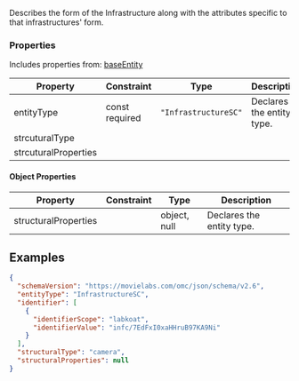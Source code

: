Describes the form of the Infrastructure along with the attributes specific to that infrastructures' form.
### Properties
Includes properties from: [baseEntity](../core/baseEntity.md)

| Property             | Constraint        | Type                 | Description               |
| -------------------- | ----------------- | -------------------- | ------------------------- |
| entityType           | const<br>required | `"InfrastructureSC"` | Declares the entity type. |
| strcuturalType       |                   |                      |                           |
| strcuturalProperties |                   |                      |                           |

#### Object Properties
| Property             | Constraint | Type         | Description               |
| -------------------- | ---------- | ------------ | ------------------------- |
| structuralProperties |            | object, null | Declares the entity type. |



## Examples

```JSON
{  
  "schemaVersion": "https://movielabs.com/omc/json/schema/v2.6",  
  "entityType": "InfrastructureSC",  
  "identifier": [  
    {  
      "identifierScope": "labkoat",  
      "identifierValue": "infc/7EdFxI0xaHHruB97KA9Ni"  
    }  
  ],  
  "structuralType": "camera",  
  "structuralProperties": null  
}
```